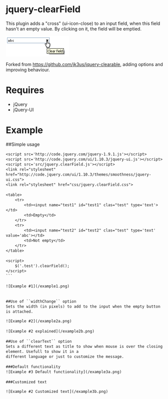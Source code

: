 jquery-clearField
=================

This plugin adds a "cross" (ui-icon-close) to an input field, when this field hasn't an empty value. By clicking on it, the field will be emptied. 

![Illustrated example](/example3a.png)

Forked from https://github.com/jk3us/jquery-clearable, adding options and improving behaviour.

Requires
========
* jQuery
* jQuery-UI
 

Example
=======

##Simple usage

````
<script src='http://code.jquery.com/jquery-1.9.1.js'></script>
<script src='http://code.jquery.com/ui/1.10.3/jquery-ui.js'></script>
<script src='src/jquery.clearField.js'></script>
<link rel="stylesheet" href="http://code.jquery.com/ui/1.10.3/themes/smoothness/jquery-ui.css">
<link rel="stylesheet" href="css/jquery.clearField.css">

<table>
    <tr>
        <td><input name="test1" id="test1" clas="test" type='text'></td>
        <td>Empty</td>
    </tr>
    <tr>
        <td><input name="test2" id="test2" clas="test" type='text' value='abc'></td>
        <td>Not empty</td>
    </tr>
</table>

<script>
	$('.test').clearField();
</script>
```

![Example #1](/example1.png)


##Use of ``widthChange`` option
Sets the width (in pixels) to add to the input when the empty button is attached.
````
<script>
	$(function(){
		$('.test').clearField({
			widthChange: 20
		});
	});
</script>
````
![Example #2](/example2a.png)

![Example #2 explained](/example2b.png)

##Use of ``clearText`` option
Sets a different text as title to show when mouse is over the closing element. Usefull to show it in a 
different language or just to customize the message.

###Default functionality
![Example #3 Default functionality](/example3a.png)

###Customized text
````
<script>
	$(function(){
		$('.test').clearField({
			clearText: 'Empty field'
		});
	});
</script>
````
![Example #2 Customized text](/example3b.png)
